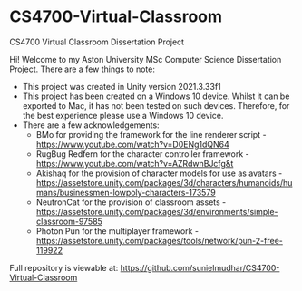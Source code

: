 # CS4700-Virtual-Classroom
CS4700 Virtual Classroom Dissertation Project

Hi! Welcome to my Aston University MSc Computer Science Dissertation Project. There are a few things to note:

- This project was created in Unity version 2021.3.33f1
- This project has been created on a Windows 10 device. Whilst it can be exported to Mac, it has not been tested on such devices.
Therefore, for the best experience please use a Windows 10 device.
- There are a few acknowledgements:
  - BMo for providing the framework for the line renderer script - https://www.youtube.com/watch?v=D0ENg1dQN64
  - RugBug Redfern for the character controller framework - https://www.youtube.com/watch?v=AZRdwnBJcfg&t
  - Akishaq for the provision of character models for use as avatars - https://assetstore.unity.com/packages/3d/characters/humanoids/humans/businessmen-lowpoly-characters-173579
  - NeutronCat for the provision of classroom assets - https://assetstore.unity.com/packages/3d/environments/simple-classroom-97585
  - Photon Pun for the multiplayer framework - https://assetstore.unity.com/packages/tools/network/pun-2-free-119922

Full repository is viewable at: https://github.com/sunielmudhar/CS4700-Virtual-Classroom
